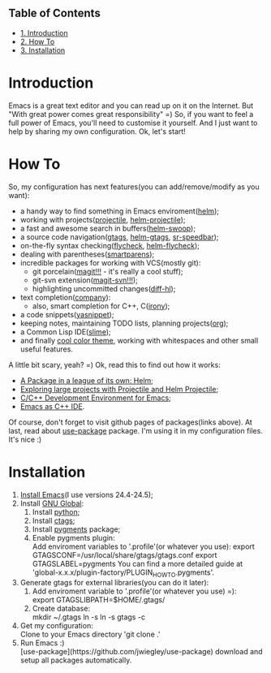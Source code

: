 <div id="table-of-contents">
<h2>Table of Contents</h2>
<div id="text-table-of-contents">
<ul>
<li><a href="#sec-1">1. Introduction</a></li>
<li><a href="#sec-2">2. How To</a></li>
<li><a href="#sec-3">3. Installation</a></li>
</ul>
</div>
</div>

# Introduction<a id="sec-1" name="sec-1"></a>

Emacs is a great text editor and you can read up on it on the Internet.
But "With great power comes great responsibility" =)
So, if you want to feel a full power of Emacs, you'll need to customise it yourself.
And I just want to help by sharing my own configuration. Ok, let's start!

# How To<a id="sec-2" name="sec-2"></a>

So, my configuration has next features(you can add/remove/modify as you want):
-   a handy way to find something in Emacs enviroment([helm](https://github.com/emacs-helm/helm));
-   working with projects([projectile](https://github.com/bbatsov/projectile), [helm-projectile](https://github.com/bbatsov/helm-projectile));
-   a fast and awesome search in buffers([helm-swoop](https://github.com/ShingoFukuyama/helm-swoop));
-   a source code navigation([gtags](https://www.gnu.org/software/global/), [helm-gtags](https://github.com/syohex/emacs-helm-gtags), [sr-speedbar](https://github.com/emacsmirror/sr-speedbar));
-   on-the-fly syntax checking([flycheck](https://github.com/flycheck/flycheck), [helm-flycheck](https://github.com/yasuyk/helm-flycheck));
-   dealing with parentheses([smartparens](https://github.com/Fuco1/smartparens));
-   incredible packages for working with VCS(mostly git):
    -   git porcelain([magit!!!](https://github.com/magit/magit) - it's really a cool stuff);
    -   git-svn extension([magit-svn!!!](https://github.com/magit/magit-svn));
    -   highlighting uncommitted changes([diff-hl](https://github.com/dgutov/diff-hl));
-   text completion([company](https://github.com/company-mode/company-mode)):
    -   also, smart completion for C++, C([irony](https://github.com/Sarcasm/irony-mode));
-   a code snippets([yasnippet](https://github.com/joaotavora/yasnippet));
-   keeping notes, maintaining TODO lists, planning projects([org](http://orgmode.org/));
-   a Common Lisp IDE([slime](https://github.com/slime/slime));
-   and finally [cool color theme](https://github.com/cpaulik/emacs-material-theme), working with whitespaces and other
    small useful features.

A little bit scary, yeah? =)
Ok, read this to find out how it works:
-   [A Package in a league of its own: Helm](http://tuhdo.github.io/helm-intro.html);
-   [Exploring large projects with Projectile and Helm Projectile](http://tuhdo.github.io/helm-projectile.html);
-   [C/C++ Development Environment for Emacs](http://tuhdo.github.io/c-ide.html);
-   [Emacs as C++ IDE](http://syamajala.github.io/c-ide.html).

Of course, don't forget to visit github pages of packages(links above).
At last, read about [use-package](https://github.com/jwiegley/use-package) package. I'm using it in my configuration files.
It's nice :)

# Installation<a id="sec-3" name="sec-3"></a>

1.  [Install Emacs](https://www.gnu.org/software/emacs/manual/html_node/efaq/Installing-Emacs.html)(I use versions 24.4-24.5);
2.  Install [GNU Global](https://www.gnu.org/software/global/):
    1.  Install [python](https://www.python.org/);
    2.  Install [ctags](http://ctags.sourceforge.net/);
    3.  Install [pygments](http://pygments.org/) package;
    4.  Enable pygments plugin:
        <div>Add enviroment variables to '.profile'(or whatever you use):
        export GTAGSCONF=/usr/local/share/gtags/gtags.conf
        export GTAGSLABEL=pygments
        You can find a more detailed guide at 'global-x.x.x/plugin-factory/PLUGIN<sub>HOWTO</sub>.pygments'.</div>
3.  Generate gtags for external libraries(you can do it later):
    1.  Add enviroment variable to '.profile'(or whatever you use) =):
        <div>export GTAGSLIBPATH=$HOME/.gtags/</div>
    2.  Create database:
        <div>mkdir ~/.gtags
        ln -s <LIBRARY PATH1> <NAME1>
        ln -s <LIBRARY PATH2> <NAME2>
        gtags -c</div>
4.  Get my configuration:
    <div>Clone to your Emacs directory 'git clone <https://github.com/ANDRON94/emacs-setup.git> .'</div>
5.  Run Emacs :)
    <div>[use-package](https://github.com/jwiegley/use-package) download and setup all packages automatically.</div>
